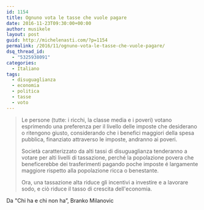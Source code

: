 ```yaml
---
id: 1154
title: Ognuno vota le tasse che vuole pagare 
date: 2016-11-23T09:30:00+00:00
author: musikele
layout: post
guid: http://michelenasti.com/?p=1154
permalink: /2016/11/ognuno-vota-le-tasse-che-vuole-pagare/
dsq_thread_id:
  - "5325938091"
categories:
  - Italiano
tags:
  - disuguaglianza
  - economia
  - politica
  - tasse
  - voto
---
```

> Le persone (tutte: i ricchi, la classe media e i poveri) votano esprimendo una preferenza per il livello delle imposte che desiderano o ritengono giusto, considerando che i benefici maggiori della spesa pubblica, finanziato attraverso le imposte, andranno ai poveri. 
> 
> Società caratterizzato da alti tassi di disuguaglianza tenderanno a votare per alti livelli di tassazione, perché la popolazione povera che beneficerebbe dei trasferimenti pagando poche imposte é largamente maggiore rispetto alla popolazione ricca o benestante. 
> 
> Ora, una tassazione alta riduce gli incentivi a investire e a lavorare sodo, e ciò riduce il tasso di crescita dell'economia. 

Da "Chi ha e chi non ha&#8221;, Branko Milanovic 